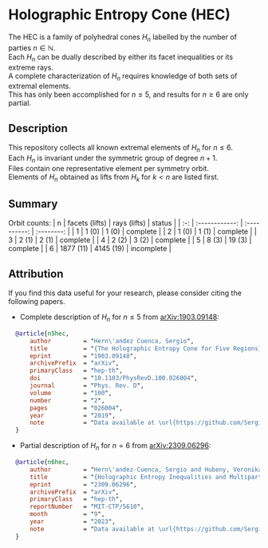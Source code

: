 # Holographic Entropy Cone (HEC) #

The HEC is a family of polyhedral cones $H_n$ labelled by the number of parties $n \in \mathbb{N}$.  
Each $H_n$ can be dually described by either its facet inequalities or its extreme rays.  
A complete characterization of $H_n$ requires knowledge of both sets of extremal elements.  
This has only been accomplished for $n \leq 5$, and results for $n \geq 6$ are only partial.  


## Description ##

This repository collects all known extremal elements of $H_n$ for $n \leq 6$.  
Each $H_n$ is invariant under the symmetric group of degree $n+1$.  
Files contain one representative element per symmetry orbit.  
Elements of $H_n$ obtained as lifts from $H_k$ for $k < n$ are listed first.


## Summary ##

Orbit counts:
|  n  | facets (lifts) | rays (lifts) | status     |
| :-: | :------------: | :----------: | :--------: |
| 1   | 1 (0)          | 1 (0)        | complete   |
| 2   | 1 (0)          | 1 (1)        | complete   |
| 3   | 2 (1)          | 2 (1)        | complete   |
| 4   | 2 (2)          | 3 (2)        | complete   |
| 5   | 8 (3)          | 19 (3)       | complete   |
| 6   | 1877 (11)      | 4145 (19)    | incomplete |


## Attribution ##

If you find this data useful for your research, please consider citing the following papers.

 * Complete description of $H_n$ for $n \leq 5$ from [arXiv:1903.09148](https://arxiv.org/abs/1903.09148):
~~~bibtex
  @article{n5hec,
      author         = "Hern\'andez Cuenca, Sergio",
      title          = "{The Holographic Entropy Cone for Five Regions}",
      eprint         = "1903.09148",
      archivePrefix  = "arXiv",
      primaryClass   = "hep-th",
      doi            = "10.1103/PhysRevD.100.026004",
      journal        = "Phys. Rev. D",
      volume         = "100",
      number         = "2",
      pages          = "026004",
      year           = "2019",
      note           = "Data available at \url{https://github.com/SergioHC95/Holographic-Entropy-Cone}"
  }
~~~


 * Partial description of $H_n$ for $n=6$ from [arXiv:2309.06296](https://arxiv.org/abs/2309.06296):
~~~bibtex
  @article{n6hec,
      author         = "Hern\'andez-Cuenca, Sergio and Hubeny, Veronika E. and Jia, Frederic",
      title          = "{Holographic Entropy Inequalities and Multipartite Entanglement}",
      eprint         = "2309.06296",
      archivePrefix  = "arXiv",
      primaryClass   = "hep-th",
      reportNumber   = "MIT-CTP/5610",
      month          = "9",
      year           = "2023",
      note           = "Data available at \url{https://github.com/SergioHC95/Holographic-Entropy-Cone}"
  }
~~~

